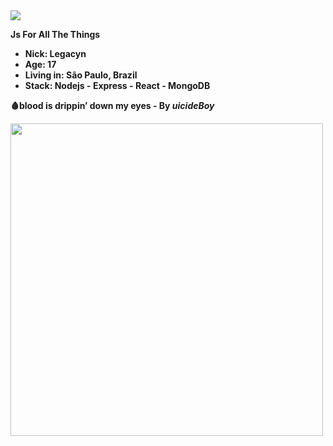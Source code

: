 <img src="https://img.shields.io/badge/-React-blue?style=for-the-badge&logo=react&logoColor=white" align="center" style="display: flex;" />





<strong> Js For All The Things<strong/>

* **Nick**: Legacyn
* **Age**: 17
* **Living in**: São Paulo, Brazil
* **Stack**: Nodejs - Express - React - MongoDB

🩸blood is drippin’ down my eyes - By $uicideBoy$ <br/>

<img src="https://cdn.discordapp.com/attachments/819429514173743124/823556474101170206/unknown.png" width="500px"/>

<!---
Legacynnn/Legacynnn is a ✨ special ✨ repository because its `README.md` (this file) appears on your GitHub profile.
You can click the Preview link to take a look at your changes.
--->
 
